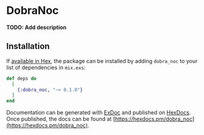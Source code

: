 # DobraNoc

**TODO: Add description**

## Installation

If [available in Hex](https://hex.pm/docs/publish), the package can be installed
by adding `dobra_noc` to your list of dependencies in `mix.exs`:

```elixir
def deps do
  [
    {:dobra_noc, "~> 0.1.0"}
  ]
end
```

Documentation can be generated with [ExDoc](https://github.com/elixir-lang/ex_doc)
and published on [HexDocs](https://hexdocs.pm). Once published, the docs can
be found at [https://hexdocs.pm/dobra_noc](https://hexdocs.pm/dobra_noc).

